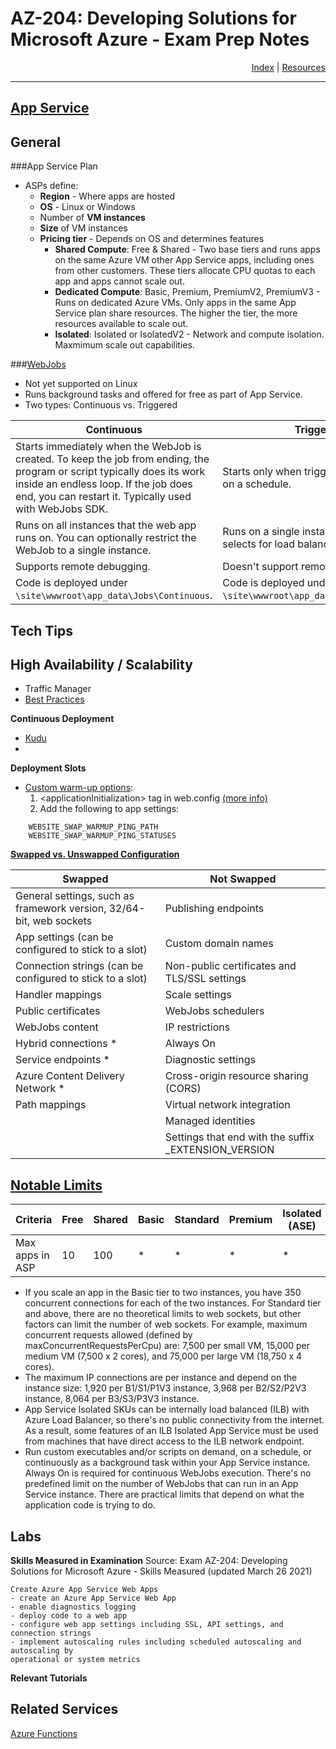 # AZ-204: Developing Solutions for Microsoft Azure - Exam Prep Notes

<div style="text-align: right"> <a href="..\README.MD">Index</a> | <a href="..\RESOURCES.MD">Resources</a> </div>

----
[App Service](https://docs.microsoft.com/en-us/azure/app-service)
-------------

## General

###App Service Plan
   * ASPs define:
     *  **Region** - Where apps are hosted
     *  **OS** - Linux or Windows
     *  Number of **VM instances**
     *  **Size** of VM instances
     *  **Pricing tier** - Depends on OS and determines features
        *  **Shared Compute**: Free & Shared - Two base tiers and runs apps on the same Azure VM other App Service apps, including ones from other customers. These tiers allocate CPU quotas to each app and apps cannot scale out.
        *  **Dedicated Compute**: Basic, Premium, PremiumV2, PremiumV3 - Runs on dedicated Azure VMs. Only apps in the same App Service plan share resources. The higher the tier, the more resources available to scale out.
        *  **Isolated**: Isolated or IsolatedV2 - Network and compute isolation. Maxmimum scale out capabilities.

###[WebJobs](https://docs.microsoft.com/en-us/azure/app-service/webjobs-create)
 * Not yet supported on Linux
 * Runs background tasks and offered for free as part of App Service.
 * Two types: Continuous vs. Triggered

| Continuous | Triggered |
|---|---|
| Starts immediately when the WebJob is created. To keep the job from ending, the program or script typically does its work inside an endless loop. If the job does end, you can restart it. Typically used with WebJobs SDK. | Starts only when triggered manually or on a schedule. |
| Runs on all instances that the web app runs on. You can optionally restrict the WebJob to a single instance. | Runs on a single instance that Azure selects for load balancing. |
| Supports remote debugging. | Doesn't support remote debugging. |
| Code is deployed under `\site\wwwroot\app_data\Jobs\Continuous`. | Code is deployed under `\site\wwwroot\app_data\Jobs\Triggered`. |

## Tech Tips


## High Availability / Scalability

* Traffic Manager
* [Best Practices](https://docs.microsoft.com/en-us/azure/architecture/checklist/resiliency-per-service#app-service)

**Continuous Deployment**
* [Kudu](https://github.com/projectkudu/kudu/wiki)
* 
**Deployment Slots**
  * [Custom warm-up options](https://docs.microsoft.com/en-us/azure/app-service/deploy-staging-slots#Warm-up):
     1. <applicationInitialization\> tag in web.config [(more info)](https://ruslany.net/2017/11/most-common-deployment-slot-swap-failures-and-how-to-fix-them/)
     2. Add the following to app settings:
```
	WEBSITE_SWAP_WARMUP_PING_PATH
 	WEBSITE_SWAP_WARMUP_PING_STATUSES
```
**[Swapped vs. Unswapped Configuration](https://docs.microsoft.com/en-us/azure/app-service/deploy-staging-slots)**

| Swapped | Not Swapped |
| --- | --- |
|General settings, such as framework version, 32/64-bit, web sockets |Publishing endpoints                                 |
|App settings (can be configured to stick to a slot)                 |Custom domain names                                  |
|Connection strings (can be configured to stick to a slot)           |Non-public certificates and TLS/SSL settings         |
|Handler mappings                                                    |Scale settings                                       |
|Public certificates                                                 |WebJobs schedulers                                   |
|WebJobs content                                                     |IP restrictions                                      |
|Hybrid connections *                                                |Always On                                            |
|Service endpoints *                                                 |Diagnostic settings                                  |
|Azure Content Delivery Network *                                    |Cross-origin resource sharing (CORS)                 |
|Path mappings                                                       |Virtual network integration                          |
|																	 |Managed identities								   |
|																	 |Settings that end with the suffix _EXTENSION_VERSION |





## [Notable Limits](https://docs.microsoft.com/en-us/azure/azure-resource-manager/management/azure-subscription-service-limits#app-service-limits)
|Criteria|Free|Shared|Basic|Standard|Premium|Isolated (ASE)|
|---|---|---|---|---|---|---|
|Max apps in ASP| 10 | 100| * | * | * | * |

* If you scale an app in the Basic tier to two instances, you have 350 concurrent connections for each of the two instances. For Standard tier and above, there are no theoretical limits to web sockets, but other factors can limit the number of web sockets. For example, maximum concurrent requests allowed (defined by maxConcurrentRequestsPerCpu) are: 7,500 per small VM, 15,000 per medium VM (7,500 x 2 cores), and 75,000 per large VM (18,750 x 4 cores).
* The maximum IP connections are per instance and depend on the instance size: 1,920 per B1/S1/P1V3 instance, 3,968 per B2/S2/P2V3 instance, 8,064 per B3/S3/P3V3 instance.
* App Service Isolated SKUs can be internally load balanced (ILB) with Azure Load Balancer, so there's no public connectivity from the internet. As a result, some features of an ILB Isolated App Service must be used from machines that have direct access to the ILB network endpoint.
* Run custom executables and/or scripts on demand, on a schedule, or continuously as a background task within your App Service instance. Always On is required for continuous WebJobs execution. There's no predefined limit on the number of WebJobs that can run in an App Service instance. There are practical limits that depend on what the application code is trying to do.

## Labs
**Skills Measured in Examination**
Source: Exam AZ-204: Developing Solutions for Microsoft Azure - Skills Measured (updated March 26 2021)
```
Create Azure App Service Web Apps
- create an Azure App Service Web App
- enable diagnostics logging
- deploy code to a web app
- configure web app settings including SSL, API settings, and connection strings
- implement autoscaling rules including scheduled autoscaling and autoscaling by
operational or system metrics
```
**Relevant Tutorials**

## Related Services
[Azure Functions](../functions/README.MD)